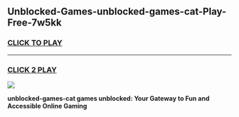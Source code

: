 
## Unblocked-Games-unblocked-games-cat-Play-Free-7w5kk
<h3>
<a href="https://premium76.site?title=unblocked-games-cat&ref=10A">CLICK TO PLAY</a></h3>
<hr>

<h3>
<a href="https://premium76.site?title=unblocked-games-cat&ref=10A">CLICK 2 PLAY</a>
  
</h3>

<a href="https://premium76.site?title=unblocked-games-cat&ref=10A"><img src="https://clearcache.store/games.png"></a>


**unblocked-games-cat games unblocked: Your Gateway to Fun and Accessible Online Gaming**

